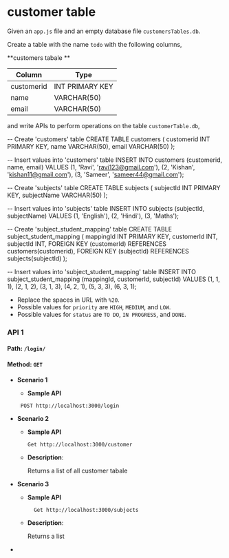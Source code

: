 # customer table 

Given an `app.js` file and an empty database file `customersTables.db`.

Create a table with the name `todo` with the following columns,

**customers tabale **

| Column   | Type            |
| -------- | -------         |
|customerid| INT PRIMARY KEY |
| name     | VARCHAR(50)     |
| email    | VARCHAR(50)     |

and write APIs to perform operations on the table `customerTable.db`,

-- Create 'customers' table
CREATE TABLE customers (
  customerid INT PRIMARY KEY,
  name VARCHAR(50),
  email VARCHAR(50)
);

-- Insert values into 'customers' table
INSERT INTO customers (customerid, name, email)
VALUES
  (1, 'Ravi', 'ravi123@gmail.com'),
  (2, 'Kishan', 'kishan11@gmail.com'),
  (3, 'Sameer', 'sameer44@gmail.com');

-- Create 'subjects' table
CREATE TABLE subjects (
  subjectld INT PRIMARY KEY,
  subjectName VARCHAR(50)
);

-- Insert values into 'subjects' table
INSERT INTO subjects (subjectld, subjectName)
VALUES
  (1, 'English'),
  (2, 'Hindi'),
  (3, 'Maths');

-- Create 'subject_student_mapping' table
CREATE TABLE subject_student_mapping (
  mappingId INT PRIMARY KEY,
  customerId INT,
  subjectId INT,
  FOREIGN KEY (customerId) REFERENCES customers(customerid),
  FOREIGN KEY (subjectId) REFERENCES subjects(subjectld)
);

-- Insert values into 'subject_student_mapping' table
INSERT INTO subject_student_mapping (mappingId, customerId, subjectId)
VALUES
  (1, 1, 1),
  (2, 1, 2),
  (3, 1, 3),
  (4, 2, 1),
  (5, 3, 3),
  (6, 3, 1);


<MultiLineNote>
  
  - Replace the spaces in URL with `%20`.
  - Possible values for `priority` are `HIGH`, `MEDIUM`, and `LOW`.
  - Possible values for `status` are `TO DO`, `IN PROGRESS`, and `DONE`.
</MultiLineNote>

### API 1

#### Path: `/login/`

#### Method: `GET`

- **Scenario 1**

  - **Sample API**
  ```
   POST http://localhost:3000/login
    ```

- **Scenario 2**

  - **Sample API**
    ```
    Get http://localhost:3000/customer
    ```
  - **Description**:

    Returns a list of all customer tabale


- **Scenario 3**

  - **Sample API**
    ```
      Get http://localhost:3000/subjects
    ```
  - **Description**:

    Returns a list


- 
